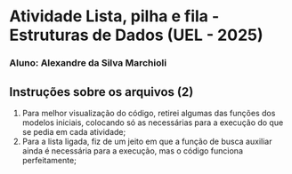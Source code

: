# Atividade Lista, pilha e fila - Estruturas de Dados (UEL - 2025)
### Aluno: Alexandre da Silva Marchioli

## Instruções sobre os arquivos (2)
1. Para melhor visualização do código, retirei algumas das funções dos modelos iniciais, colocando só as necessárias para a execução do que se pedia em cada atividade;
2. Para a lista ligada, fiz de um jeito em que a função de busca auxiliar ainda é necessária para a execução, mas o código funciona perfeitamente;
